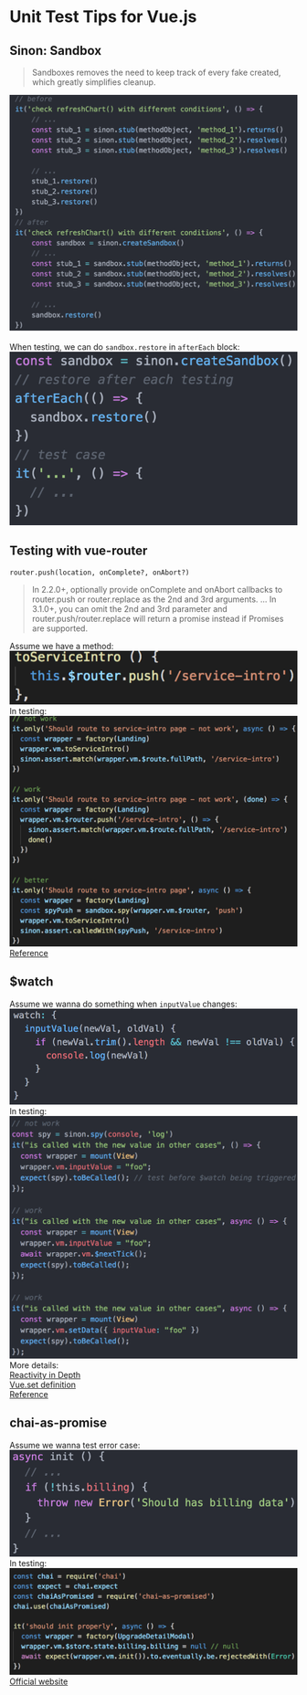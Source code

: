# Unit Test Tips for Vue.js

## Sinon: Sandbox
> Sandboxes removes the need to keep track of every fake created, which greatly simplifies cleanup.

![example](images/testing/sandbox_example.png)
<br><br>
When testing, we can do `sandbox.restore` in `afterEach` block:
![usage](images/testing/sandbox_usage.png)

## Testing with vue-router
```
router.push(location, onComplete?, onAbort?)
```
> In 2.2.0+, optionally provide onComplete and onAbort callbacks to router.push or router.replace as the 2nd and 3rd arguments. ... In 3.1.0+, you can omit the 2nd and 3rd parameter and router.push/router.replace will return a promise instead if Promises are supported.

Assume we have a method:
![example](images/testing/router_example.png)
In testing:
![test](images/testing/router_test.png)
[Reference](https://router.vuejs.org/guide/essentials/navigation.html)

## $watch
Assume we wanna do something when `inputValue` changes:
![example](images/testing/watch_example.png)
In testing:
![test](images/testing/watch_test.png)
More details:<br>
[Reactivity in Depth](https://vuejs.org/v2/guide/reactivity.html)<br>
[Vue.set definition](https://vuejs.org/v2/api/#Vue-set)<br>
[Reference](https://alexjover.com/blog/test-computed-properties-and-watchers-in-vue-js-components-with-jest/)

## chai-as-promise
Assume we wanna test error case:
![example](images/testing/chai-as-promise_example.png)
In testing:
![usage](images/testing/chai-as-promise_usage.png)
[Official website](https://www.chaijs.com/plugins/chai-as-promised/)
